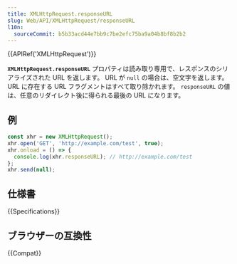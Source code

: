 ```yaml
---
title: XMLHttpRequest.responseURL
slug: Web/API/XMLHttpRequest/responseURL
l10n:
  sourceCommit: b5b33acd44e7bb9c7be2efc75ba9a04b8bf8b2b2
---
```


{{APIRef('XMLHttpRequest')}}

**`XMLHttpRequest.responseURL`** プロパティは読み取り専用で、レスポンスのシリアライズされた URL を返します。 URL が `null` の場合は、空文字を返します。 URL に存在する URL フラグメントはすべて取り除かれます。 `responseURL` の値は、任意のリダイレクト後に得られる最後の URL になります。

## 例

```js
const xhr = new XMLHttpRequest();
xhr.open('GET', 'http://example.com/test', true);
xhr.onload = () => {
  console.log(xhr.responseURL); // http://example.com/test
};
xhr.send(null);
```

## 仕様書

{{Specifications}}

## ブラウザーの互換性

{{Compat}}
